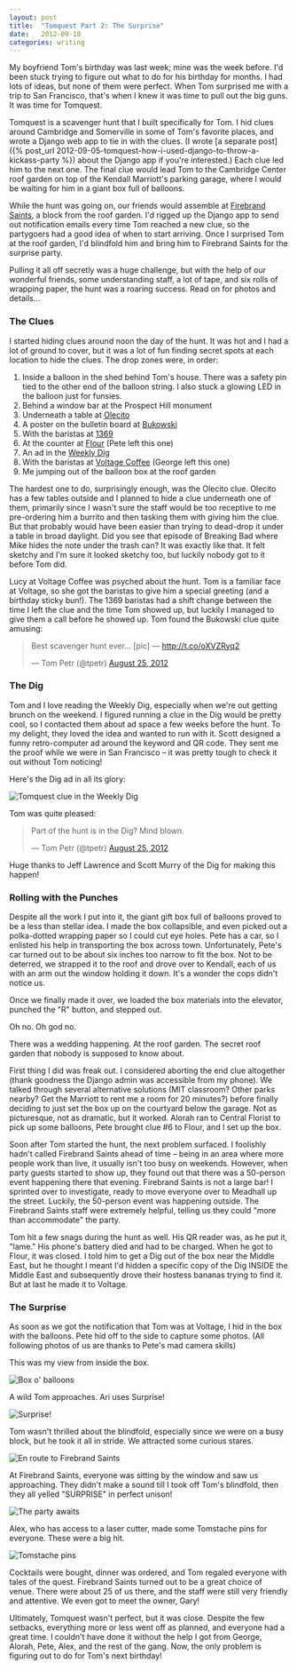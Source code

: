 ```yaml
---
layout: post
title:  "Tomquest Part 2: The Surprise"
date:   2012-09-10
categories: writing
---
```


My boyfriend Tom's birthday was last week; mine was the week before. I'd been stuck trying to figure out what to do for his birthday for months. I had lots of ideas, but none of them were perfect. When Tom surprised me with a trip to San Francisco, that's when I knew it was time to pull out the big guns. It was time for Tomquest.

Tomquest is a scavenger hunt that I built specifically for Tom. I hid clues around Cambridge and Somerville in some of Tom's favorite places, and wrote a Django web app to tie in with the clues. (I wrote [a separate post]({% post_url 2012-09-05-tomquest-how-i-used-django-to-throw-a-kickass-party %}) about the Django app if you're interested.) Each clue led him to the next one. The final clue would lead Tom to the Cambridge Center roof garden on top of the Kendall Marriott's parking garage, where I would be waiting for him in a giant box full of balloons.

While the hunt was going on, our friends would assemble at [Firebrand Saints](http://firebrandsaints.com/), a block from the roof garden. I'd rigged up the Django app to send out notification emails every time Tom reached a new clue, so the partygoers had a good idea of when to start arriving. Once I surprised Tom at the roof garden, I'd blindfold him and bring him to Firebrand Saints for the surprise party.

Pulling it all off secretly was a huge challenge, but with the help of our wonderful friends, some understanding staff, a lot of tape, and six rolls of wrapping paper, the hunt was a roaring success. Read on for photos and details...

### The Clues

I started hiding clues around noon the day of the hunt. It was hot and I had a lot of ground to cover, but it was a lot of fun finding secret spots at each location to hide the clues. The drop zones were, in order:

1. Inside a balloon in the shed behind Tom's house. There was a safety pin tied to the other end of the balloon string. I also stuck a glowing LED in the balloon just for funsies.
2. Behind a window bar at the Prospect Hill monument
3. Underneath a table at [Olecito](http://www.olerestaurantgroup.com/olecito)
4. A poster on the bulletin board at [Bukowski](http://bukowskitavern.net/cambridge)
5. With the baristas at [1369](http://www.1369coffeehouse.com/)
6. At the counter at [Flour](http://www.flourbakery.com/) (Pete left this one)
7. An ad in the [Weekly Dig](http://digboston.com/)
8. With the baristas at [Voltage Coffee](http://voltagecoffee.com/) (George left this one)
9. Me jumping out of the balloon box at the roof garden

The hardest one to do, surprisingly enough, was the Olecito clue. Olecito has a few tables outside and I planned to hide a clue underneath one of them, primarily since I wasn't sure the staff would be too receptive to me pre-ordering him a burrito and then tasking them with giving him the clue. But that probably would have been easier than trying to dead-drop it under a table in broad daylight. Did you see that episode of Breaking Bad where Mike hides the note under the trash can? It was exactly like that. It felt sketchy and I'm sure it looked sketchy too, but luckily nobody got to it before Tom did.

Lucy at Voltage Coffee was psyched about the hunt. Tom is a familiar face at Voltage, so she got the baristas to give him a special greeting (and a birthday sticky bun!). The 1369 baristas had a shift change between the time I left the clue and the time Tom showed up, but luckily I managed to give them a call before he showed up. Tom found the Bukowski clue quite amusing:

<blockquote class="twitter-tweet" lang="en"><p>Best scavenger hunt ever... [pic] — <a href="http://t.co/oXVZRyq2">http://t.co/oXVZRyq2</a></p>&mdash; Tom Petr (@tpetr) <a href="https://twitter.com/tpetr/status/239481999574855680">August 25, 2012</a></blockquote>
<script async src="//platform.twitter.com/widgets.js" charset="utf-8"></script>

### The Dig

Tom and I love reading the Weekly Dig, especially when we're out getting brunch on the weekend. I figured running a clue in the Dig would be pretty cool, so I contacted them about ad space a few weeks before the hunt. To my delight, they loved the idea and wanted to run with it. Scott designed a funny retro-computer ad around the keyword and QR code. They sent me the proof while we were in San Francisco – it was pretty tough to check it out without Tom noticing!

Here's the Dig ad in all its glory:

<img class="center" src="/img/posts/tomquest-dig.jpg" alt="Tomquest clue in the Weekly Dig" />

Tom was quite pleased:

<blockquote class="twitter-tweet" lang="en"><p>Part of the hunt is in the Dig? Mind blown.</p>&mdash; Tom Petr (@tpetr) <a href="https://twitter.com/tpetr/status/239492078319595520">August 25, 2012</a></blockquote>
<script async src="//platform.twitter.com/widgets.js" charset="utf-8"></script>

Huge thanks to Jeff Lawrence and Scott Murry of the Dig for making this happen!

### Rolling with the Punches

Despite all the work I put into it, the giant gift box full of balloons proved to be a less than stellar idea. I made the box collapsible, and even picked out a polka-dotted wrapping paper so I could cut eye holes. Pete has a car, so I enlisted his help in transporting the box across town. Unfortunately, Pete's car turned out to be about six inches too narrow to fit the box. Not to be deterred, we strapped it to the roof and drove over to Kendall, each of us with an arm out the window holding it down. It's a wonder the cops didn't notice us.

Once we finally made it over, we loaded the box materials into the elevator, punched the "R" button, and stepped out.

Oh no. Oh god no.

There was a wedding happening. At the roof garden. The secret roof garden that nobody is supposed to know about.

First thing I did was freak out. I considered aborting the end clue altogether (thank goodness the Django admin was accessible from my phone). We talked through several alternative solutions (MIT classroom? Other parks nearby? Get the Marriott to rent me a room for 20 minutes?) before finally deciding to just set the box up on the courtyard below the garage. Not as picturesque, not as dramatic, but it worked. Alorah ran to Central Florist to pick up some balloons, Pete brought clue #6 to Flour, and I set up the box.

Soon after Tom started the hunt, the next problem surfaced. I foolishly hadn't called Firebrand Saints ahead of time – being in an area where more people work than live, it usually isn't too busy on weekends. However, when party guests started to show up, they found out that there was a 50-person event happening there that evening. Firebrand Saints is not a large bar! I sprinted over to investigate, ready to move everyone over to Meadhall up the street. Luckily, the 50-person event was happening outside. The Firebrand Saints staff were extremely helpful, telling us they could "more than accommodate" the party.

Tom hit a few snags during the hunt as well. His QR reader was, as he put it, "lame." His phone's battery died and had to be charged. When he got to Flour, it was closed. I told him to get a Dig out of the box near the Middle East, but he thought I meant I'd hidden a specific copy of the Dig INSIDE the Middle East and subsequently drove their hostess bananas trying to find it. But at last he made it to Voltage.

### The Surprise

As soon as we got the notification that Tom was at Voltage, I hid in the box with the balloons. Pete hid off to the side to capture some photos. (All following photos of us are thanks to Pete's mad camera skills)

This was my view from inside the box.

<img class="center" src="/img/posts/tomquest-box.jpg" alt="Box o' balloons" />

A wild Tom approaches. Ari uses Surprise!

<img class="center" src="/img/posts/tomquest3.jpg" alt="Surprise!" />

Tom wasn't thrilled about the blindfold, especially since we were on a busy block, but he took it all in stride. We attracted some curious stares.

<img class="center" src="/img/posts/tomquest-blindfold.jpg" alt="En route to Firebrand Saints" />

At Firebrand Saints, everyone was sitting by the window and saw us approaching. They didn't make a sound till I took off Tom's blindfold, then they all yelled "SURPRISE" in perfect unison!

<img class="center" src="/img/posts/tomquest-party.jpg" alt="The party awaits" />

Alex, who has access to a laser cutter, made some Tomstache pins for everyone. These were a big hit.

<img class="center" src="/img/posts/tomstache.jpg" alt="Tomstache pins" />

Cocktails were bought, dinner was ordered, and Tom regaled everyone with tales of the quest. Firebrand Saints turned out to be a great choice of venue. There were about 25 of us there, and the staff were still very friendly and attentive. We even got to meet the owner, Gary!

Ultimately, Tomquest wasn't perfect, but it was close. Despite the few setbacks, everything more or less went off as planned, and everyone had a great time. I couldn't have done it without the help I got from George, Alorah, Pete, Alex, and the rest of the gang. Now, the only problem is figuring out to do for Tom's next birthday!
